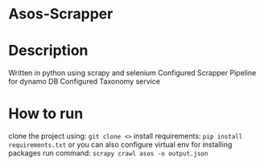 # Asos-Scrapper

# Description

Written in python using scrapy and selenium
Configured Scrapper Pipeline for dynamo DB
Configured Taxonomy service

# How to run

clone the project using: `git clone <>`
install requirements: `pip install requirements.txt`
or you can also configure virtual env for installing packages
run command: `scrapy crawl asos -o output.json`

